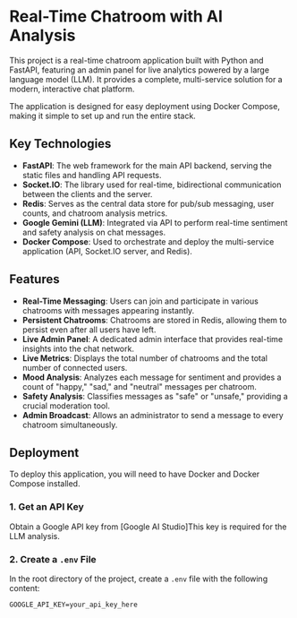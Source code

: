 # Real-Time Chatroom with AI Analysis

This project is a real-time chatroom application built with Python and FastAPI, featuring an admin panel for live analytics powered by a large language model (LLM). It provides a complete, multi-service solution for a modern, interactive chat platform.

The application is designed for easy deployment using Docker Compose, making it simple to set up and run the entire stack.

## Key Technologies

- **FastAPI**: The web framework for the main API backend, serving the static files and handling API requests.
- **Socket.IO**: The library used for real-time, bidirectional communication between the clients and the server.
- **Redis**: Serves as the central data store for pub/sub messaging, user counts, and chatroom analysis metrics.
- **Google Gemini (LLM)**: Integrated via API to perform real-time sentiment and safety analysis on chat messages.
- **Docker Compose**: Used to orchestrate and deploy the multi-service application (API, Socket.IO server, and Redis).

## Features

- **Real-Time Messaging**: Users can join and participate in various chatrooms with messages appearing instantly.
- **Persistent Chatrooms**: Chatrooms are stored in Redis, allowing them to persist even after all users have left.
- **Live Admin Panel**: A dedicated admin interface that provides real-time insights into the chat network.
- **Live Metrics**: Displays the total number of chatrooms and the total number of connected users.
- **Mood Analysis**: Analyzes each message for sentiment and provides a count of "happy," "sad," and "neutral" messages per chatroom.
- **Safety Analysis**: Classifies messages as "safe" or "unsafe," providing a crucial moderation tool.
- **Admin Broadcast**: Allows an administrator to send a message to every chatroom simultaneously.

## Deployment

To deploy this application, you will need to have Docker and Docker Compose installed.

### 1. Get an API Key

Obtain a Google API key from [Google AI Studio]This key is required for the LLM analysis.

### 2. Create a `.env` File

In the root directory of the project, create a `.env` file with the following content:

```env
GOOGLE_API_KEY=your_api_key_here
